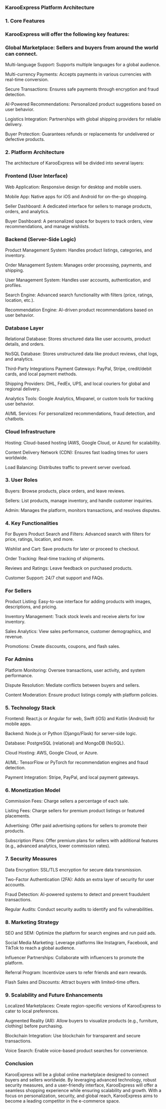 ### KarooExpress Platform Architecture
### 1. Core Features
### KarooExpress will offer the following key features:

### Global Marketplace: Sellers and buyers from around the world can connect.

Multi-language Support: Supports multiple languages for a global audience.

Multi-currency Payments: Accepts payments in various currencies with real-time conversion.

Secure Transactions: Ensures safe payments through encryption and fraud detection.

AI-Powered Recommendations: Personalized product suggestions based on user behavior.

Logistics Integration: Partnerships with global shipping providers for reliable delivery.

Buyer Protection: Guarantees refunds or replacements for undelivered or defective products.

### 2. Platform Architecture
The architecture of KarooExpress will be divided into several layers:

### Frontend (User Interface)
Web Application: Responsive design for desktop and mobile users.

Mobile App: Native apps for iOS and Android for on-the-go shopping.

Seller Dashboard: A dedicated interface for sellers to manage products, orders, and analytics.

Buyer Dashboard: A personalized space for buyers to track orders, view recommendations, and manage wishlists.

### Backend (Server-Side Logic)
Product Management System: Handles product listings, categories, and inventory.

Order Management System: Manages order processing, payments, and shipping.

User Management System: Handles user accounts, authentication, and profiles.

Search Engine: Advanced search functionality with filters (price, ratings, location, etc.).

Recommendation Engine: AI-driven product recommendations based on user behavior.

### Database Layer
Relational Database: Stores structured data like user accounts, product details, and orders.

NoSQL Database: Stores unstructured data like product reviews, chat logs, and analytics.

Third-Party Integrations
Payment Gateways: PayPal, Stripe, credit/debit cards, and local payment methods.

Shipping Providers: DHL, FedEx, UPS, and local couriers for global and regional delivery.

Analytics Tools: Google Analytics, Mixpanel, or custom tools for tracking user behavior.

AI/ML Services: For personalized recommendations, fraud detection, and chatbots.

### Cloud Infrastructure
Hosting: Cloud-based hosting (AWS, Google Cloud, or Azure) for scalability.

Content Delivery Network (CDN): Ensures fast loading times for users worldwide.

Load Balancing: Distributes traffic to prevent server overload.

### 3. User Roles
Buyers: Browse products, place orders, and leave reviews.

Sellers: List products, manage inventory, and handle customer inquiries.

Admin: Manages the platform, monitors transactions, and resolves disputes.

### 4. Key Functionalities
For Buyers
Product Search and Filters: Advanced search with filters for price, ratings, location, and more.

Wishlist and Cart: Save products for later or proceed to checkout.

Order Tracking: Real-time tracking of shipments.

Reviews and Ratings: Leave feedback on purchased products.

Customer Support: 24/7 chat support and FAQs.

### For Sellers
Product Listing: Easy-to-use interface for adding products with images, descriptions, and pricing.

Inventory Management: Track stock levels and receive alerts for low inventory.

Sales Analytics: View sales performance, customer demographics, and revenue.

Promotions: Create discounts, coupons, and flash sales.

### For Admins
Platform Monitoring: Oversee transactions, user activity, and system performance.

Dispute Resolution: Mediate conflicts between buyers and sellers.

Content Moderation: Ensure product listings comply with platform policies.

### 5. Technology Stack
Frontend: React.js or Angular for web, Swift (iOS) and Kotlin (Android) for mobile apps.

Backend: Node.js or Python (Django/Flask) for server-side logic.

Database: PostgreSQL (relational) and MongoDB (NoSQL).

Cloud Hosting: AWS, Google Cloud, or Azure.

AI/ML: TensorFlow or PyTorch for recommendation engines and fraud detection.

Payment Integration: Stripe, PayPal, and local payment gateways.

### 6. Monetization Model
Commission Fees: Charge sellers a percentage of each sale.

Listing Fees: Charge sellers for premium product listings or featured placements.

Advertising: Offer paid advertising options for sellers to promote their products.

Subscription Plans: Offer premium plans for sellers with additional features (e.g., advanced analytics, lower commission rates).

### 7. Security Measures
Data Encryption: SSL/TLS encryption for secure data transmission.

Two-Factor Authentication (2FA): Adds an extra layer of security for user accounts.

Fraud Detection: AI-powered systems to detect and prevent fraudulent transactions.

Regular Audits: Conduct security audits to identify and fix vulnerabilities.

### 8. Marketing Strategy
SEO and SEM: Optimize the platform for search engines and run paid ads.

Social Media Marketing: Leverage platforms like Instagram, Facebook, and TikTok to reach a global audience.

Influencer Partnerships: Collaborate with influencers to promote the platform.

Referral Program: Incentivize users to refer friends and earn rewards.

Flash Sales and Discounts: Attract buyers with limited-time offers.

### 9. Scalability and Future Enhancements
Localized Marketplaces: Create region-specific versions of KarooExpress to cater to local preferences.

Augmented Reality (AR): Allow buyers to visualize products (e.g., furniture, clothing) before purchasing.

Blockchain Integration: Use blockchain for transparent and secure transactions.

Voice Search: Enable voice-based product searches for convenience.

### Conclusion
KarooExpress will be a global online marketplace designed to connect buyers and sellers worldwide. By leveraging advanced technology, robust security measures, and a user-friendly interface, KarooExpress will offer a seamless shopping experience while ensuring scalability and growth. With a focus on personalization, security, and global reach, KarooExpress aims to become a leading competitor in the e-commerce space.


